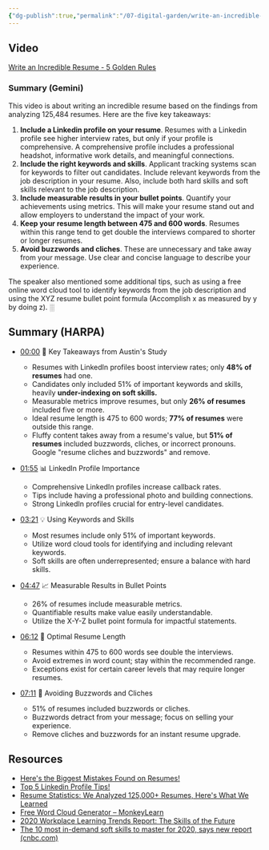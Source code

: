 ```yaml
---
{"dg-publish":true,"permalink":"/07-digital-garden/write-an-incredible-resume/","tags":["careers"],"updated":"2025-04-05T13:27:24.112-07:00"}
---
```


## Video

[Write an Incredible Resume - 5 Golden Rules](https://youtu.be/Tt08KmFfIYQ?si=ZSlyVJ2mWZtNqymp)

### Summary (Gemini)
This video is about writing an incredible resume based on the findings from analyzing 125,484 resumes. Here are the five key takeaways:

1. **Include a Linkedin profile on your resume**. Resumes with a Linkedin profile see higher interview rates, but only if your profile is comprehensive. A comprehensive profile includes a professional headshot, informative work details, and meaningful connections.
2. **Include the right keywords and skills**. Applicant tracking systems scan for keywords to filter out candidates. Include relevant keywords from the job description in your resume. Also, include both hard skills and soft skills relevant to the job description.
3. **Include measurable results in your bullet points**. Quantify your achievements using metrics. This will make your resume stand out and allow employers to understand the impact of your work.
4. **Keep your resume length between 475 and 600 words**. Resumes within this range tend to get double the interviews compared to shorter or longer resumes.
5. **Avoid buzzwords and cliches**. These are unnecessary and take away from your message. Use clear and concise language to describe your experience.

The speaker also mentioned some additional tips, such as using a free online word cloud tool to identify keywords from the job description and using the XYZ resume bullet point formula (Accomplish x as measured by y by doing z). ░

## Summary (HARPA)
- [00:00](https://www.youtube.com/watch?v=Tt08KmFfIYQ) 🎯 Key Takeaways from Austin's Study

  - Resumes with LinkedIn profiles boost interview rates; only **48% of resumes** had one.
  - Candidates only included 51% of important keywords and skills, heavily **under-indexing on soft skills.**
  - Measurable metrics improve resumes, but only **26% of resumes** included five or more.
  - Ideal resume length is 475 to 600 words; **77% of resumes** were outside this range.
  - Fluffy content takes away from a resume's value, but **51% of resumes** included buzzwords, cliches, or incorrect pronouns. Google "resume cliches and buzzwords" and remove.

- [01:55](https://www.youtube.com/watch?v=Tt08KmFfIYQ) 📊 LinkedIn Profile Importance

  - Comprehensive LinkedIn profiles increase callback rates.
  - Tips include having a professional photo and building connections.
  - Strong LinkedIn profiles crucial for entry-level candidates.

- [03:21](https://www.youtube.com/watch?v=Tt08KmFfIYQ) 💡 Using Keywords and Skills

  - Most resumes include only 51% of important keywords.
  - Utilize word cloud tools for identifying and including relevant keywords.
  - Soft skills are often underrepresented; ensure a balance with hard skills.

- [04:47](https://www.youtube.com/watch?v=Tt08KmFfIYQ) 📈 Measurable Results in Bullet Points

  - 26% of resumes include measurable metrics.
  - Quantifiable results make value easily understandable.
  - Utilize the X-Y-Z bullet point formula for impactful statements.

- [06:12](https://www.youtube.com/watch?v=Tt08KmFfIYQ) 📄 Optimal Resume Length

  - Resumes within 475 to 600 words see double the interviews.
  - Avoid extremes in word count; stay within the recommended range.
  - Exceptions exist for certain career levels that may require longer resumes.

- [07:11](https://www.youtube.com/watch?v=Tt08KmFfIYQ) 🚫 Avoiding Buzzwords and Cliches

  - 51% of resumes included buzzwords or cliches.
  - Buzzwords detract from your message; focus on selling your experience.
  - Remove cliches and buzzwords for an instant resume upgrade.

## Resources
- [Here's the Biggest Mistakes Found on Resumes!](https://youtu.be/IW472-d_8bs?si=FPE3APRmoD5B_dnp)
- [Top 5 Linkedin Profile Tips!](https://youtu.be/BcfGWi8Qywk?si=1ycGVvyajl80j7fE)
- [Resume Statistics: We Analyzed 125,000+ Resumes, Here's What We Learned](https://cultivatedculture.com/resume-statistics/)
- [Free Word Cloud Generator – MonkeyLearn](https://monkeylearn.com/word-cloud/)
- [2020 Workplace Learning Trends Report: The Skills of the Future](https://business.udemy.com/resources/5-workplace-learning-trends-2020/thanks/?utm_source=organic-social&utm_medium=youtube)
- [The 10 most in-demand soft skills to master for 2020, says new report (cnbc.com)](https://www.cnbc.com/2019/11/21/10-top-soft-skills-to-master-for-2020-if-you-want-a-raise-promotion-or-new-job.html)
